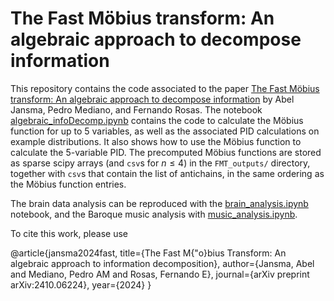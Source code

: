 # The Fast Möbius transform: An algebraic approach to decompose information
This repository contains the code associated to the paper [The Fast Möbius transform: An algebraic approach to decompose information](https://arxiv.org/abs/2410.06224) by Abel Jansma, Pedro Mediano, and Fernando Rosas. The notebook [algebraic_infoDecomp.ipynb](algebraic_infoDecomp.ipynb) contains the code to calculate the Möbius function for up to 5 variables, as well as the associated PID calculations on example distributions. It also shows how to use the Möbius function to calculate the 5-variable PID. The precomputed Möbius functions are stored as sparse scipy arrays (and `csv`s for $n\leq 4$) in the `FMT_outputs/` directory, together with `csv`s that contain the list of antichains, in the same ordering as the Möbius function entries. 

The brain data analysis can be reproduced with the [brain_analysis.ipynb](brain_analysis.ipynb) notebook, and the Baroque music analysis with [music_analysis.ipynb](music_analysis.ipynb).

To cite this work, please use

@article{jansma2024fast,
  title={The Fast M{\"o}bius Transform: An algebraic approach to information decomposition},
  author={Jansma, Abel and Mediano, Pedro AM and Rosas, Fernando E},
  journal={arXiv preprint arXiv:2410.06224},
  year={2024}
}
